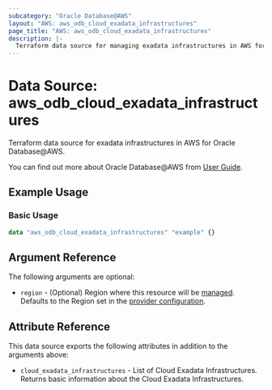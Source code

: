 ```yaml
---
subcategory: "Oracle Database@AWS"
layout: "AWS: aws_odb_cloud_exadata_infrastructures"
page_title: "AWS: aws_odb_cloud_exadata_infrastructures"
description: |-
  Terraform data source for managing exadata infrastructures in AWS for Oracle Database@AWS.
---
```


# Data Source: aws_odb_cloud_exadata_infrastructures

Terraform data source for exadata infrastructures in AWS for Oracle Database@AWS.

You can find out more about Oracle Database@AWS from [User Guide](https://docs.aws.amazon.com/odb/latest/UserGuide/what-is-odb.html).

## Example Usage

### Basic Usage

```terraform
data "aws_odb_cloud_exadata_infrastructures" "example" {}
```

## Argument Reference

The following arguments are optional:

* `region` - (Optional) Region where this resource will be [managed](https://docs.aws.amazon.com/general/latest/gr/rande.html#regional-endpoints). Defaults to the Region set in the [provider configuration](https://registry.terraform.io/providers/hashicorp/aws/latest/docs#aws-configuration-reference).

## Attribute Reference

This data source exports the following attributes in addition to the arguments above:

* `cloud_exadata_infrastructures` - List of Cloud Exadata Infrastructures. Returns basic information about the Cloud Exadata Infrastructures.
